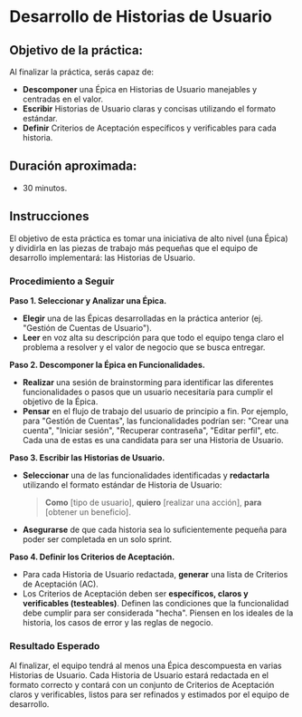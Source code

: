 # Desarrollo de Historias de Usuario

## Objetivo de la práctica:
Al finalizar la práctica, serás capaz de:
-   **Descomponer** una Épica en Historias de Usuario manejables y centradas en el valor.
-   **Escribir** Historias de Usuario claras y concisas utilizando el formato estándar.
-   **Definir** Criterios de Aceptación específicos y verificables para cada historia.

## Duración aproximada:
-   30 minutos.

## Instrucciones

El objetivo de esta práctica es tomar una iniciativa de alto nivel (una Épica) y dividirla en las piezas de trabajo más pequeñas que el equipo de desarrollo implementará: las Historias de Usuario.

### Procedimiento a Seguir

**Paso 1. Seleccionar y Analizar una Épica.**
-   **Elegir** una de las Épicas desarrolladas en la práctica anterior (ej. "Gestión de Cuentas de Usuario").
-   **Leer** en voz alta su descripción para que todo el equipo tenga claro el problema a resolver y el valor de negocio que se busca entregar.

**Paso 2. Descomponer la Épica en Funcionalidades.**
-   **Realizar** una sesión de brainstorming para identificar las diferentes funcionalidades o pasos que un usuario necesitaría para cumplir el objetivo de la Épica.
-   **Pensar** en el flujo de trabajo del usuario de principio a fin. Por ejemplo, para "Gestión de Cuentas", las funcionalidades podrían ser: "Crear una cuenta", "Iniciar sesión", "Recuperar contraseña", "Editar perfil", etc. Cada una de estas es una candidata para ser una Historia de Usuario.

**Paso 3. Escribir las Historias de Usuario.**
-   **Seleccionar** una de las funcionalidades identificadas y **redactarla** utilizando el formato estándar de Historia de Usuario:
    > **Como** [tipo de usuario], **quiero** [realizar una acción], **para** [obtener un beneficio].
-   **Asegurarse** de que cada historia sea lo suficientemente pequeña para poder ser completada en un solo sprint.

**Paso 4. Definir los Criterios de Aceptación.**
-   Para cada Historia de Usuario redactada, **generar** una lista de Criterios de Aceptación (AC).
-   Los Criterios de Aceptación deben ser **específicos, claros y verificables (testeables)**. Definen las condiciones que la funcionalidad debe cumplir para ser considerada "hecha". Piensen en los ideales de la historia, los casos de error y las reglas de negocio.


### Resultado Esperado
Al finalizar, el equipo tendrá al menos una Épica descompuesta en varias Historias de Usuario. Cada Historia de Usuario estará redactada en el formato correcto y contará con un conjunto de Criterios de Aceptación claros y verificables, listos para ser refinados y estimados por el equipo de desarrollo.
